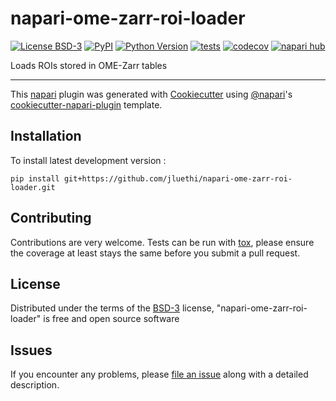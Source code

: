 # napari-ome-zarr-roi-loader

[![License BSD-3](https://img.shields.io/pypi/l/napari-ome-zarr-roi-loader.svg?color=green)](https://github.com/jluethi/napari-ome-zarr-roi-loader/raw/main/LICENSE)
[![PyPI](https://img.shields.io/pypi/v/napari-ome-zarr-roi-loader.svg?color=green)](https://pypi.org/project/napari-ome-zarr-roi-loader)
[![Python Version](https://img.shields.io/pypi/pyversions/napari-ome-zarr-roi-loader.svg?color=green)](https://python.org)
[![tests](https://github.com/jluethi/napari-ome-zarr-roi-loader/workflows/tests/badge.svg)](https://github.com/jluethi/napari-ome-zarr-roi-loader/actions)
[![codecov](https://codecov.io/gh/jluethi/napari-ome-zarr-roi-loader/branch/main/graph/badge.svg)](https://codecov.io/gh/jluethi/napari-ome-zarr-roi-loader)
[![napari hub](https://img.shields.io/endpoint?url=https://api.napari-hub.org/shields/napari-ome-zarr-roi-loader)](https://napari-hub.org/plugins/napari-ome-zarr-roi-loader)

Loads ROIs stored in OME-Zarr tables

----------------------------------

This [napari] plugin was generated with [Cookiecutter] using [@napari]'s [cookiecutter-napari-plugin] template.

<!--
Don't miss the full getting started guide to set up your new package:
https://github.com/napari/cookiecutter-napari-plugin#getting-started

and review the napari docs for plugin developers:
https://napari.org/stable/plugins/index.html
-->

## Installation

To install latest development version :

    pip install git+https://github.com/jluethi/napari-ome-zarr-roi-loader.git


## Contributing

Contributions are very welcome. Tests can be run with [tox], please ensure
the coverage at least stays the same before you submit a pull request.

## License

Distributed under the terms of the [BSD-3] license,
"napari-ome-zarr-roi-loader" is free and open source software

## Issues

If you encounter any problems, please [file an issue] along with a detailed description.

[napari]: https://github.com/napari/napari
[Cookiecutter]: https://github.com/audreyr/cookiecutter
[@napari]: https://github.com/napari
[MIT]: http://opensource.org/licenses/MIT
[BSD-3]: http://opensource.org/licenses/BSD-3-Clause
[GNU GPL v3.0]: http://www.gnu.org/licenses/gpl-3.0.txt
[GNU LGPL v3.0]: http://www.gnu.org/licenses/lgpl-3.0.txt
[Apache Software License 2.0]: http://www.apache.org/licenses/LICENSE-2.0
[Mozilla Public License 2.0]: https://www.mozilla.org/media/MPL/2.0/index.txt
[cookiecutter-napari-plugin]: https://github.com/napari/cookiecutter-napari-plugin

[file an issue]: https://github.com/jluethi/napari-ome-zarr-roi-loader/issues

[napari]: https://github.com/napari/napari
[tox]: https://tox.readthedocs.io/en/latest/
[pip]: https://pypi.org/project/pip/
[PyPI]: https://pypi.org/
